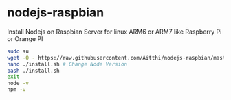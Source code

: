 # nodejs-raspbian
Install Nodejs on Raspbian Server for linux ARM6 or ARM7 like Raspberry Pi or Orange PI

```sh
sudo su
wget -O - https://raw.githubusercontent.com/Aitthi/nodejs-raspbian/master/install.sh;
nano ./install.sh # Change Node Version
bash ./install.sh
exit
node -v
npm -v
```

